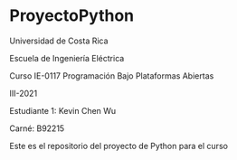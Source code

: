 # ProyectoPython
Universidad de Costa Rica

Escuela de Ingeniería Eléctrica

Curso IE-0117 Programación Bajo Plataformas Abiertas

III-2021

Estudiante 1: Kevin Chen Wu

Carné: B92215
 
Este es el repositorio del proyecto de Python para el curso

